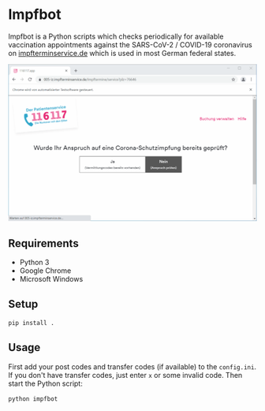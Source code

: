 # Impfbot

Impfbot is a Python scripts which checks periodically for available vaccination appointments against the SARS-CoV-2 / COVID-19 coronavirus on [impfterminservice.de](https://impfterminservice.de) which is used in most German federal states.

![Impfbot in action](impfbot.gif)

## Requirements

- Python 3
- Google Chrome
- Microsoft Windows

## Setup

```sh
pip install .
```

## Usage

First add your post codes and transfer codes (if available) to the `config.ini`. If you don't have transfer codes, just enter `x` or some invalid code. Then start the Python script:

```sh
python impfbot
```
